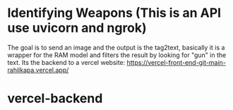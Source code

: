 # Identifying Weapons (This is an API use uvicorn and ngrok)
The goal is to send an image and the output is the tag2text, basically it is a wrapper for the RAM model and filters the result by looking for "gun" in the text.
Its the backend to a vercel website: https://vercel-front-end-git-main-rahilkapa.vercel.app/ 

# vercel-backend
